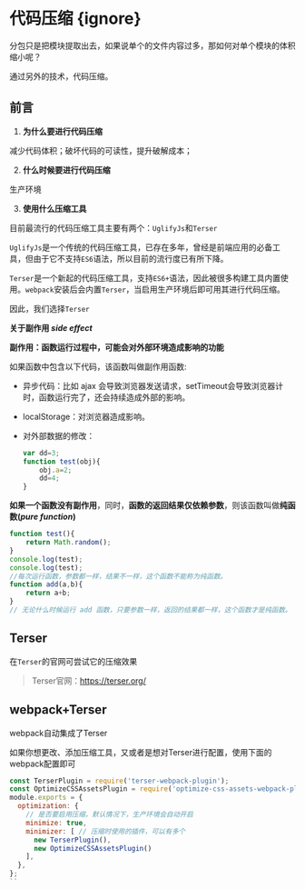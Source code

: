 # 代码压缩 {ignore}

分包只是把模块提取出去，如果说单个的文件内容过多，那如何对单个模块的体积缩小呢？

通过另外的技术，代码压缩。

## 前言

1. **为什么要进行代码压缩**

减少代码体积；破坏代码的可读性，提升破解成本；

2. **什么时候要进行代码压缩**

生产环境

3. **使用什么压缩工具**

目前最流行的代码压缩工具主要有两个：`UglifyJs`和`Terser`

`UglifyJs`是一个传统的代码压缩工具，已存在多年，曾经是前端应用的必备工具，但由于它不支持`ES6`语法，所以目前的流行度已有所下降。

`Terser`是一个新起的代码压缩工具，支持`ES6+`语法，因此被很多构建工具内置使用。`webpack`安装后会内置`Terser`，当启用生产环境后即可用其进行代码压缩。

因此，我们选择`Terser`

**关于副作用 *side effect***

**副作用：函数运行过程中，可能会对外部环境造成影响的功能**

如果函数中包含以下代码，该函数叫做副作用函数:

- 异步代码：比如 ajax 会导致浏览器发送请求，setTimeout会导致浏览器计时，函数运行完了，还会持续造成外部的影响。

- localStorage：对浏览器造成影响。

- 对外部数据的修改：

  ```js
  var dd=3;
  function test(obj){
      obj.a=2;
      dd=4;
  }
  ```

**如果一个函数没有副作用**，同时，**函数的返回结果仅依赖参数**，则该函数叫做**纯函数(*pure function*)**

```js
function test(){
    return Math.random();
}
console.log(test);
console.log(test);
//每次运行函数，参数都一样，结果不一样，这个函数不能称为纯函数。
function add(a,b){
    return a+b;
}
// 无论什么时候运行 add 函数，只要参数一样，返回的结果都一样，这个函数才是纯函数。
```



## Terser

在`Terser`的官网可尝试它的压缩效果

> Terser官网：https://terser.org/

## webpack+Terser

webpack自动集成了Terser

如果你想更改、添加压缩工具，又或者是想对Terser进行配置，使用下面的webpack配置即可

```js
const TerserPlugin = require('terser-webpack-plugin');
const OptimizeCSSAssetsPlugin = require('optimize-css-assets-webpack-plugin');
module.exports = {
  optimization: {
    // 是否要启用压缩，默认情况下，生产环境会自动开启
    minimize: true, 
    minimizer: [ // 压缩时使用的插件，可以有多个
      new TerserPlugin(), 
      new OptimizeCSSAssetsPlugin()
    ],
  },
};
``